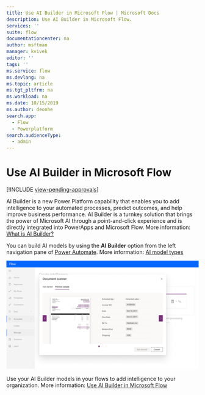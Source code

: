 ```yaml
---
title: Use AI Builder in Microsoft Flow | Microsoft Docs
description: Use AI Builder in Microsoft Flow.
services: ''
suite: flow
documentationcenter: na
author: msftman
manager: kvivek
editor: ''
tags: ''
ms.service: flow
ms.devlang: na
ms.topic: article
ms.tgt_pltfrm: na
ms.workload: na
ms.date: 10/15/2019
ms.author: deonhe
search.app: 
  - Flow
  - Powerplatform
search.audienceType: 
  - admin
---
```


# Use AI Builder in Microsoft Flow
[!INCLUDE [view-pending-approvals](includes/cc-rebrand.md)]


AI Builder is a new Power Platform capability that enables you to add intelligence to your automated processes, predict outcomes, and help improve business performance. AI Builder is a turnkey solution that brings the power of Microsoft AI through a point-and-click experience and is directly integrated into PowerApps and Microsoft Flow. More information: [What is AI Builder?](/ai-builder/)

You can build AI models by using the **AI Builder** option from the left navigation pane of [Power Automate](https://flow.microsoft.com). More information: [AI model types](/ai-builder/model-types)

![Use AI builder in Microsoft Flow](./media/use-ai-builder/ai_builder.png "AI Builder in Microsoft Flow")


Use your AI Builder models in your flows to add intelligence to your organization. More information: [Use AI Builder in Microsoft Flow](/ai-builder/use-in-flow-overview)


